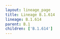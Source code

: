 ```yaml
---
layout: lineage_page
title: Lineage B.1.614
lineage: B.1.614
parent: B.1
children: ['B.1.614']
---
```

